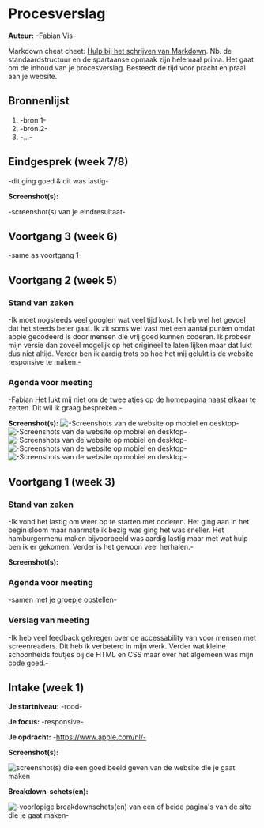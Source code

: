 # Procesverslag
**Auteur:** -Fabian Vis-

Markdown cheat cheet: [Hulp bij het schrijven van Markdown](https://github.com/adam-p/markdown-here/wiki/Markdown-Cheatsheet). Nb. de standaardstructuur en de spartaanse opmaak zijn helemaal prima. Het gaat om de inhoud van je procesverslag. Besteedt de tijd voor pracht en praal aan je website.



## Bronnenlijst
1. -bron 1-
2. -bron 2-
3. -...-



## Eindgesprek (week 7/8)

-dit ging goed & dit was lastig-

**Screenshot(s):**

-screenshot(s) van je eindresultaat-



## Voortgang 3 (week 6)

-same as voortgang 1-



## Voortgang 2 (week 5)

### Stand van zaken

-Ik moet nogsteeds veel googlen wat veel tijd kost. Ik heb wel het gevoel dat het steeds
beter gaat. Ik zit soms wel vast met een aantal punten omdat apple gecodeerd is door mensen die
vrij goed kunnen coderen. Ik probeer mijn versie dan zoveel mogelijk op het origineel te laten lijken maar dat lukt dus niet altijd. Verder ben ik aardig trots op hoe het mij gelukt is de website responsive te maken.-
### Agenda voor meeting
-Fabian
Het lukt mij niet om de twee atjes op de homepagina naast elkaar te zetten. Dit wil ik graag bespreken.-

**Screenshot(s):**
![-Screenshots van de website op mobiel en desktop-](images/screenshot1.png)
![-Screenshots van de website op mobiel en desktop-](images/screenshot2.png)
![-Screenshots van de website op mobiel en desktop-](images/screenshot3.png)
![-Screenshots van de website op mobiel en desktop-](images/screenshot4.png)
![-Screenshots van de website op mobiel en desktop-](images/screenshot5.png)

## Voortgang 1 (week 3)

### Stand van zaken

-Ik vond het lastig om weer op te starten met coderen. Het ging aan in het begin sloom maar naarmate ik bezig was ging het was sneller. Het hamburgermenu maken bijvoorbeeld was aardig lastig maar met wat hulp ben ik er gekomen. Verder is het gewoon veel herhalen.-

**Screenshot(s):**



### Agenda voor meeting

-samen met je groepje opstellen-

### Verslag van meeting

-Ik heb veel feedback gekregen over de accessability van voor mensen met screenreaders.
Dit heb ik verbeterd in mijn werk. Verder wat kleine schoonheids foutjes bij de HTML en CSS maar
over het algemeen was mijn code goed.-



## Intake (week 1)

**Je startniveau:** -rood-

**Je focus:** -responsive-

**Je opdracht:** -https://www.apple.com/nl/-

**Screenshot(s):**

![screenshot(s) die een goed beeld geven van de website die je gaat maken](images/apple.png)

**Breakdown-schets(en):**

![-voorlopige breakdownschets(en) van een of beide pagina's van de site die je gaat maken-](images/breakdownschets.png)
